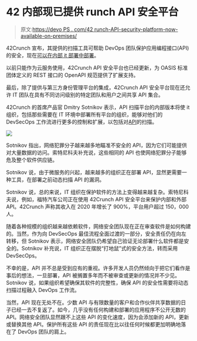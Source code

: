 # 42 内部现已提供 runch API 安全平台

> 原文:[https://devo PS . com/42 runch-API-security-platform-now-available-on-premises/](https://devops.com/42crunch-api-security-platform-now-available-on-premises/)

42Crunch 宣布，其提供的扫描工具可帮助 DevOps 团队保护应用编程接口(API)的安全，现在[可以在内部 it 部署中部署](https://42crunch.com/42crunch-api-security-platform-march-2021-release/)。

以前只能作为云服务使用，42Crunch API 安全平台也已经更新，为 OASIS 标准团体定义的 REST 接口的 OpenAPI 规范提供了扩展支持。

最后，除了提供与第三方身份管理平台的集成，42Crunch API 安全平台现在还允许 IT 团队在具有不同访问级别的特定团队和用户之间共享 API 集合。

42Crunch 的首席产品官 Dmitry Sotnikov 表示，API 扫描平台的内部版本将使 it 组织，包括那些需要在 IT 环境中部署所有平台的组织，能够对他们的 DevSecOps 工作流进行更多的控制和扩展，以包括对[API](https://devops.com/?s=APIs)的扫描。

![](../Images/d9b3dd071f56e4c7e5d655c2bba893df.png)

Sotnikov 指出，网络犯罪分子越来越多地瞄准不安全的 API，因为它们可能提供对大量数据的访问。索特尼科夫补充说，这些相同的 API 也使网络犯罪分子能够危及整个软件供应链。

Sotnikov 说，由于微服务的兴起，越来越多的组织正在部署 API，显然更需要一种工具，在部署之前动态扫描 API 的漏洞。

Sotnikov 说，总的来说，IT 组织在保护软件的方法上变得越来越复杂。索特尼科夫说，例如，福特汽车公司正在使用 42Crunch API 安全平台来保护内部和外部 API。42Crunch 声称其收入在 2020 年增长了 900%，平台用户超过 150，000 人。

随着各种规模的组织越来越依赖软件，网络安全团队现在正在审查软件是如何构建的。当然，作为向 DevSecOps 最佳流程全面过渡的一部分，安全责任仍在向左转移，但 Sotnikov 表示，网络安全团队仍希望自己验证无论部署什么软件都是安全的。Sotnikov 补充说，IT 组织正在摆脱“打地鼠”式的安全方法，转而采用 DevSecOps。

不幸的是，API 并不总是受到应有的重视。许多开发人员仍然倾向于把它们看作是事后的想法，一旦部署，API 被搁置多年而不被审查或更新的情况并不少见。Sotnikov 说，如果组织希望确保其软件的完整性，确保 API 的安全性需要将动态扫描过程融入 DevOps 工作流。

当然，API 现在无处不在。少数 API 与有限数量的客户和合作伙伴共享数据的日子已经一去不复返了。如今，几乎没有任何构建和部署的应用程序不公开无数的 API。网络安全团队显然跟不上这些 API 的变化速度，因为会添加新的 API，更新或替换其他 API。保护所有这些 API 的责任现在比以往任何时候都更加明确地落在了 DevOps 团队的肩上。